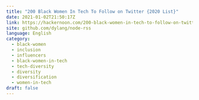 ```yaml
---
title: "200 Black Women In Tech To Follow on Twitter {2020 List}"
date: 2021-01-02T21:50:17Z
link: https://hackernoon.com/200-black-women-in-tech-to-follow-on-twitter-2020-list-1uck31a9?source=rss&utm_medium=RSS&utm_source=news.12bit.vn
site: github.com/dylang/node-rss
language: English
category:
  - black-women
  - inclusion
  - influencers
  - black-women-in-tech
  - tech-diversity
  - diversity
  - diversification
  - women-in-tech
draft: false
---
```

